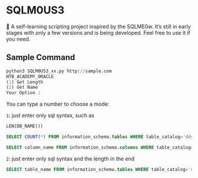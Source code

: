 # SQLM0US3
🐹 A self-learning scripting project inspired by the SQLME0w. It’s still in early stages with only a few versions and is being developed. Feel free to use it if you need.

## Sample Command
```python
python3 SQLM0US3_xx.py http://sample.com
HTB_ACADEMY_ORACLE
(1) Get Length
(2) Get Name
Your Option : 
```

You can type a number to choose a mode:

``1``: just enter only sql syntax, such as
```sql
LEN(DB_NAME())

SELECT COUNT(*) FROM information_schema.tables WHERE table_catalog='d4y'

SELECT column_name FROM information_schema.columns WHERE table_catalog='d4y' AND table_name = 'users'
```

``2``: just enter only sql syntax and the length in the end
```sql
SELECT table_name FROM information_schema.tables WHERE table_catalog='d4y' 3
```


